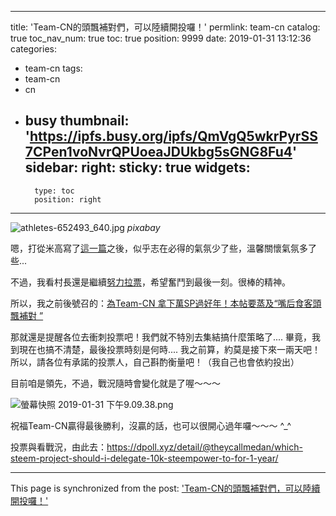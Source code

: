 
---
title: 'Team-CN的頭飄補對們，可以陸續開投囉！'
permlink: team-cn
catalog: true
toc_nav_num: true
toc: true
position: 9999
date: 2019-01-31 13:12:36
categories:
- team-cn
tags:
- team-cn
- cn
- busy
thumbnail: 'https://ipfs.busy.org/ipfs/QmVgQ5wkrPyrSS7CPen1voNvrQPUoeaJDUkbg5sGNG8Fu4'
sidebar:
    right:
        sticky: true
widgets:
    -
        type: toc
        position: right
---


![athletes-652493_640.jpg](https://ipfs.busy.org/ipfs/QmVgQ5wkrPyrSS7CPen1voNvrQPUoeaJDUkbg5sGNG8Fu4)
*pixabay*

嗯，打從米高寫了[這一篇](https://steemit.com/cn-crossculture/@honoru/10000sp-iuefojew)之後，似乎志在必得的氣氛少了些，溫馨關懷氣氛多了些... 

不過，我看村長還是繼續[努力拉票](https://steemit.com/cn/@ericet/teamcn-k6qt4dil)，希望奮鬥到最後一刻。很棒的精神。

所以，我之前後號召的：[為Team-CN 拿下萬SP過好年！本帖要蒸及“嘴后食客頭飄補對 ”](https://steemit.com/team-cn/@deanliu/teamcn-sp-lswfztik)

那就還是提醒各位去衝刺投票吧！我們就不特別去集結搞什麼策略了.... 畢竟，我到現在也搞不清楚，最後投票時刻是何時.... 我之前算，約莫是接下來一兩天吧！所以，請各位有承諾的投票人，自己斟酌衡量吧！（我自己也會依約投出）

目前咱是領先，不過，戰況隨時會變化就是了喔～～～

![螢幕快照 2019-01-31 下午9.09.38.png](https://ipfs.busy.org/ipfs/QmPhhEchJhwgPcsQJ4TBphavKQX7xUBqQ6rLToaDaz3g44)

祝福Team-CN贏得最後勝利，沒贏的話，也可以很開心過年囉～～～ ^_^

投票與看戰況，由此去：https://dpoll.xyz/detail/@theycallmedan/which-steem-project-should-i-delegate-10k-steempower-to-for-1-year/



- - -

This page is synchronized from the post: ['Team-CN的頭飄補對們，可以陸續開投囉！'](https://steemit.com/@deanliu/team-cn)
